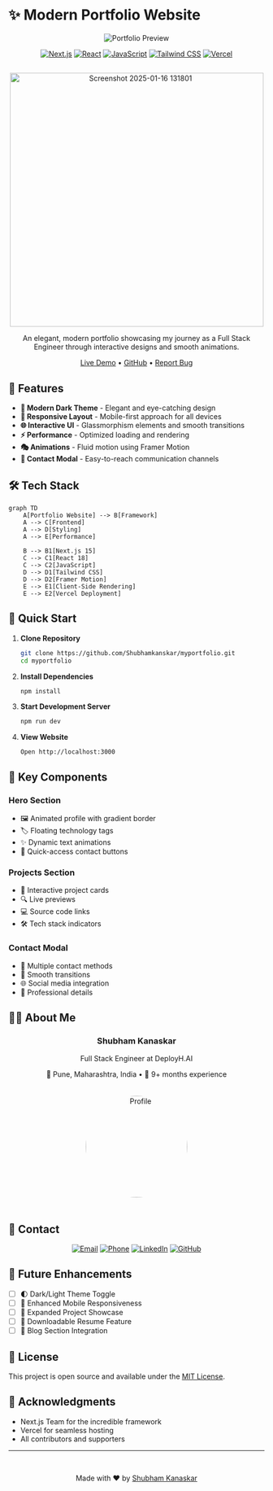 # ✨ Modern Portfolio Website

<div align="center">

![Portfolio Preview](https://github.com/user-attachments/assets/03145d40-46ec-4d08-9847-4b8a3c7a9da5)

[![Next.js](https://img.shields.io/badge/Next.js-15-black?style=for-the-badge&logo=next.js)](https://nextjs.org/)
[![React](https://img.shields.io/badge/React-18-blue?style=for-the-badge&logo=react)](https://reactjs.org/)
[![JavaScript](https://img.shields.io/badge/JavaScript-F7DF1E?style=for-the-badge&logo=javascript&logoColor=black)](https://developer.mozilla.org/en-US/docs/Web/JavaScript)
[![Tailwind CSS](https://img.shields.io/badge/Tailwind-CSS-38B2AC?style=for-the-badge&logo=tailwind-css)](https://tailwindcss.com/)
[![Vercel](https://img.shields.io/badge/Vercel-Deployed-black?style=for-the-badge&logo=vercel)](https://vercel.com)
## 
</p><img width="499" alt="Screenshot 2025-01-16 131801" src="https://github.com/user-attachments/assets/1a805b94-305c-4167-9014-0f3258967527" />
<p align="center">
An elegant, modern portfolio showcasing my journey as a Full Stack Engineer through interactive designs and smooth animations.



<p align="center">
  <a href="https://shubham-portfolio.vercel.app">Live Demo</a> •
  <a href="https://github.com/Shubhamkanskar/myportfolio">GitHub</a> •
  <a href="https://github.com/Shubhamkanskar/myportfolio/issues">Report Bug</a>
</p>

</div>

## 🌟 Features

- **🎨 Modern Dark Theme** - Elegant and eye-catching design
- **📱 Responsive Layout** - Mobile-first approach for all devices
- **🌐 Interactive UI** - Glassmorphism elements and smooth transitions
- **⚡ Performance** - Optimized loading and rendering
- **🎭 Animations** - Fluid motion using Framer Motion
- **🤝 Contact Modal** - Easy-to-reach communication channels

## 🛠️ Tech Stack

```mermaid
graph TD
    A[Portfolio Website] --> B[Framework]
    A --> C[Frontend]
    A --> D[Styling]
    A --> E[Performance]
    
    B --> B1[Next.js 15]
    C --> C1[React 18]
    C --> C2[JavaScript]
    D --> D1[Tailwind CSS]
    D --> D2[Framer Motion]
    E --> E1[Client-Side Rendering]
    E --> E2[Vercel Deployment]
```

## 🚀 Quick Start

1. **Clone Repository**
   ```bash
   git clone https://github.com/Shubhamkanskar/myportfolio.git
   cd myportfolio
   ```

2. **Install Dependencies**
   ```bash
   npm install
   ```

3. **Start Development Server**
   ```bash
   npm run dev
   ```

4. **View Website**
   ```
   Open http://localhost:3000
   ```

## 🎯 Key Components

### Hero Section
- 🖼️ Animated profile with gradient border
- 🏷️ Floating technology tags
- ✨ Dynamic text animations
- 🔗 Quick-access contact buttons

### Projects Section
- 🎴 Interactive project cards
- 🔍 Live previews
- 💻 Source code links
- 🛠️ Tech stack indicators

### Contact Modal
- 📧 Multiple contact methods
- 🔄 Smooth transitions
- 🌐 Social media integration
- 👔 Professional details

## 👨‍💻 About Me

<div align="center">

### Shubham Kanaskar

Full Stack Engineer at DeployH.AI

📍 Pune, Maharashtra, India • 💼 9+ months experience

<img src="https://github.com/user-attachments/assets/03145d40-46ec-4d08-9847-4b8a3c7a9da5" alt="Profile" width="200" style="border-radius: 50%; margin: 20px 0;" />

</div>

## 📮 Contact

<div align="center">

[![Email](https://img.shields.io/badge/Email-shubhamkanaskar75%40gmail.com-red?style=for-the-badge&logo=gmail)](mailto:shubhamkanaskar75@gmail.com)
[![Phone](https://img.shields.io/badge/Phone-%2B91%209623501027-green?style=for-the-badge&logo=phone)](tel:+919623501027)
[![LinkedIn](https://img.shields.io/badge/LinkedIn-Shubham%20Kanaskar-blue?style=for-the-badge&logo=linkedin)](https://www.linkedin.com/in/shubham-kanaskar-237280157/)
[![GitHub](https://img.shields.io/badge/GitHub-Shubhamkanskar-black?style=for-the-badge&logo=github)](https://github.com/Shubhamkanskar)

</div>

## 🔮 Future Enhancements

- [ ] 🌓 Dark/Light Theme Toggle
- [ ] 📱 Enhanced Mobile Responsiveness
- [ ] 🎯 Expanded Project Showcase
- [ ] 📄 Downloadable Resume Feature
- [ ] 📝 Blog Section Integration

## 📄 License

This project is open source and available under the [MIT License](LICENSE).

## 🙏 Acknowledgments

- Next.js Team for the incredible framework
- Vercel for seamless hosting
- All contributors and supporters

---

<div align="center">


<br/>

Made with ❤️ by [Shubham Kanaskar](https://github.com/Shubhamkanskar)

</div>
